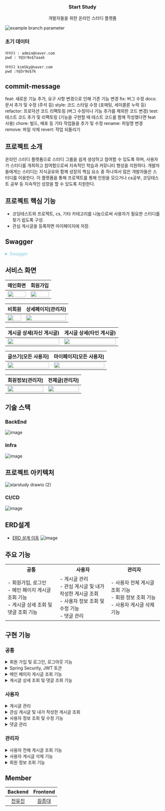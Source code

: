<div align="center">

###  Start Study
개발자들을 위한 온라인 스터디 플랫폼

</div>

![example branch parameter](https://github.com/StartStudy-project/Backend/actions/workflows/CICD.yml/badge.svg?branch=develop)


### 초기 데이터
```
아이디 : admin@naver.com 
pwd : Y@3r9o$7aaak

아이디 kimSky@naver.com
pwd :Y@3r9o$7k
```
## commit-message
feat: 새로운 기능 추가, 요구 사항 변경으로 인해 기존 기능 변경
fix: 버그 수정
docs: 문서 추가 및 수정 (주석 등)
style: 코드 스타일 수정 (포매팅, 세미콜론 누락 등)
refactor: 프로덕션 코드 리팩토링 (버그 수정이나 기능 추가를 제외한 코드 변경)
test: 테스트 코드 추가 및 리팩토링 (기능을 구현할 때 테스트 코드를 함께 작성했다면 feat 사용)
chore: 빌드, 배포 등 기타 작업들을 추가 및 수정
rename: 파일명 변경
remove: 파일 삭제
revert: 작업 되돌리기

## 프로젝트 소개

온라인 스터디 플랫폼으로 스터디 그룹을 쉽게 생성하고 참여할 수 있도록 하며, 사용자가 스터디를 개최하고 참여함으로써 지속적인 학습과 커뮤니티 형성을 지원하다.
개발자들에게는 스터디는 지식공유와 함께 성장의 핵심 요소 중 하나여서 많은 개발자들은 스터디를 이용한다. 이 플랫폼을 통해 프로젝트를 통해 인원을 모으거나 cs공부, 코딩테스트 공부 등 지속적인 성장을 할 수 있도록 지원한다.


## 프로젝트 핵심 기능

- 코딩테스트와 프로젝트, cs, 기타 카테고리를 나눔으로써 사용자가 필요한 스터디를 찾기 쉽도록 구성.
- 관심 게시글을 등록하면 마이페이지에 저장.
## Swagger

<details><summary style="color:skyblue"> Swagger </summary>

 ![image](https://github.com/user-attachments/assets/8d9dedb8-4495-4bc2-9e61-afdb7f04c1ed)
 ![image](https://github.com/user-attachments/assets/dda24443-3bb6-4239-ab2e-c45d50e748bf)
 ![image](https://github.com/user-attachments/assets/f33614c6-8c55-42ea-9c60-d37777c7fdaf)



</details>

## 서비스 화면
|           메인화면                   |                        회원가입                    |     
| :------------------------------------------: | :------------------------------------------------: |
| <img width="100%" src="https://github.com/Study-Blog-Project/Backend/assets/70208747/a295d05c-ab3e-4761-8311-d91f01ad6917"/> | <img width="100%" src="https://github.com/Study-Blog-Project/Backend/assets/70208747/378f02a9-3614-435f-a33e-b8b3971862af"/> | 

|           비회원                   |                        상세페이지[관리자]               | 
| :------------------------------------------: | :------------------------------------------------: |
| <img width="100%" src="https://github.com/Study-Blog-Project/Backend/assets/70208747/fd45bba1-964d-4393-b86b-6978dea5de2d"/> | <img width="100%" src="https://github.com/Study-Blog-Project/Backend/assets/70208747/691cd102-caee-4813-ac92-fea20673d652"/> | 

|           게시글 상세(자신 게시글)                   |                        게시글 상세(타인 게시글)   |     
| :------------------------------------------: | :------------------------------------------------: |
| <img width="100%" src="https://github.com/Study-Blog-Project/Backend/assets/70208747/87dfe5a5-8355-4202-bd70-bd4bf4597a58"/> | <img width="100%" src="https://github.com/Study-Blog-Project/Backend/assets/70208747/d8eacf3e-39e8-4e6e-a0bf-c1f99fa32a81"/> | 

|         글쓰기[모든 사용자]                   |                        마이페이지[모든 사용자]   |     
| :------------------------------------------: | :------------------------------------------------: |
| <img width="100%" src="https://github.com/Study-Blog-Project/Backend/assets/70208747/3fbdc79f-8c60-49cc-b4fd-0ee5c19f3161"/> | <img width="100%" src="https://github.com/Study-Blog-Project/Backend/assets/70208747/f4f264eb-37c9-4e55-b7a1-7a445d2a1f2a"/> | 


|         회원정보[관리자]                   |                        전체글[관리자]   |     
| :------------------------------------------: | :------------------------------------------------: |
| <img width="100%" src="https://github.com/Study-Blog-Project/Backend/assets/70208747/9e2ae7b6-39b4-40a0-be28-3254825aa56d"/> | <img width="100%" src="https://github.com/Study-Blog-Project/Backend/assets/70208747/17d1e869-d8cb-4181-bff3-cb22efbd9241"/> | 


## 기술 스택

### BackEnd
![image](https://github.com/Study-Blog-Project/Backend/assets/70208747/68a1c916-288d-4191-bdca-37ae241b5cc5)


### Infra
![image](https://github.com/user-attachments/assets/ce8d097f-5bae-4cf9-979d-df9869df3421)


## 프로젝트 아키텍처
![starstudy drawio (2)](https://github.com/user-attachments/assets/eb0e80ea-828c-4b0f-bcaf-4d681c8620e6)




### CI/CD
![image](https://github.com/Study-Blog-Project/Backend/assets/70208747/339ad38b-8d54-4dcd-960c-e542c751169b)

## ERD설계
 - [ERD 설계 이동](https://www.erdcloud.com/d/zAY3Zk8H7Eq3xAnsg)
![image](https://github.com/Study-Blog-Project/Backend/assets/70208747/5ad6b003-f039-4b12-8439-f38e4c614fac)

## 주요 기능

<table align="center"><!-- 팀원 표 -->
  <tr>
   <th>
    공통
   </th>
   <th>
    사용자
   </th>
   <th >
    관리자
   </th>
   </tr>
  <tr>
   <td align="left" width="350px" class="공통">
    - 회원가입, 로그인
    <br/>
    - 메인 페이지 게시글 조회 기능
         <br/>
    - 게시글 상세 조회 및 댓글 조회 기능 
   </td>
   <td align="left" width="350px" class="사용자 및 관리자">
    - 게시글 관리 
    <br/>
    - 관심 게시글 및 내가 작성한 게시글 조회 
    <br/>
    - 사용자 정보 조회 및 수정 기능
       <br/>
    - 댓글 관리 
   </td>
   <td align="left" width="350px" class="관리자">
    - 사용자 전체 게시글 조회 기능
    <br/>
    - 회원 정보 조회 기능 
    <br/>
    - 사용자 게시글 삭제 기능
   </td>
  </tr>
</table>

## 구현 기능

### 공통

<details>
  <summary>회원 가입 및 로그인, 로그아웃 기능</summary>

- **구현 기능** <br>
    - 사용자 회원 가입 및 로그인 및 로그아웃 기능

- **구현 방법** <br>
    - 회원 가입 : 사용자 회원 정보를 받아 DB 저장
      - 회원가입 : passwordEncoder를 통해 비밀번호 암호화
      - 비밀번호와 비밀번호 확인이 같은지 체크
      - 이미 가입한 회원인지 확인
    - 로그인 : 로그인 양식을 받아 DB의 비밀번호와 같은지 확인 후, Access Token, Refresh Token 발급
    - 로그아웃: 로그아웃 요청 시, Refresh Token 제거
</details>

<details>
  <summary> Spring Security, JWT 토큰</summary>

- **구현 기능** <br>
    - Spring Security, JWT 
- **구현 방법** <br>
    - JWT
      - 로그인 시,  Refresh Token DB에 저장
      - Access Token 만료 시, 발급한 Refresh Token와 DB에 있는 Refresh Token과 비교 후 Access Token  재발급
  - Spring Security 
    - 사용자, 관리자 권한 설정하여 API 요청에 따라 접근 제어
</details>

<details>
  <summary> 메인 페이지 게시글 조회 기능</summary>

- **구현 기능** <br>
    - 모집 중인 게시글 조회 기능
    - 카테고리는 기타, CS, 전체, 코테, 프로젝트로 조회 가능
    - 조회 순서는 최신순, 인기순으로 조회 가능
- **구현 방법** <br>
    - 기본 정렬은 최신순으로 조회되며, 카테고리는 전체 조회로 됨
    - 카테고리 및 주문 순서 별 게시글 조회
      - 카테고리 및 주문 순서에 대한 정보를 받아 Querydsl 동적 쿼리를 이용하여 모집중인 게시글만 조회
    -  `PageableExecutionUtils` 사용하여 페이징 처리하여 게시글 조회
    - null값을 이용하여 동적 쿼리를 이용하여 게시 조회
    - 서브 쿼리를 이용하여 댓글 수 조회
    - board테이블과 join하여 조회수 조회
    - 10개씩 게시글 조회가 되며,  크기 조절 가능</details>

<details>
  <summary> 게시글 상세 조회 및 댓글 조회 기능 </summary>

- **구현 기능** <br>
    - 게시글 상세 조회 및 댓글 조회 기능
- **구현 방법** <br>
    - 쿠키를 통해 조회수 중복 방지
    - 게시글 번호를 이용하여 DB에서 select
    - Access Token이 존재하는 경우,  사용자의 Id를 통해 해당 게시글이 관심 게시글인지 판단
    - 댓글 조회 기능
      - 해당 게시글 댓글들 가져오기
      - 댓글들 중에서 내 댓글인지 확인 및 삭제된 댓글인지 확인 
</details>

###  사용자

<details>
  <summary> 게시글 관리  </summary>

- **구현 기능** <br>
    - 게시글 등록 , 수정 , 삭제  및 모집 여부 변경 기능
- **구현 방법** <br>
    - 게시글 등록
      - 게시글 등록 정보를 받아, DB에 게시글 등록
    - 게시글 수정
      - 수정할 카테고리 및 제목, 내용에 대한 정보를 받아 존재하는 게시글인지 판단 후, DB 수정
    - 게시글 삭제
      - 댓글 또는 관심글이 있는 게시글일 경우, DB에서 삭제 불가
      - 댓글 또는 관심글이 없는 게시글일 경우, DB에서 삭제 가능
    - 모집 여부 수정
      - 모집 구분( 모집중, 모집완료 )
      - 수정할 모집 구분에 대한 정보를 제공 받아, 게시글이 존재하는지 검사 후  수정
</details>
<details>
  <summary> 관심 게시글 및 내가 작성한 게시글 조회   </summary>

- **구현 기능** <br>
    - 게시글 등록 , 수정 , 삭제  및 모집 여부 변경 기능
    - 관심 게시글 조회, 등록, 삭제 기능 및 내가 작성한 게시글 조회
      - 관심 게시글 조회 및 내가 작성한 게시글 조회
      - 카테고리는 기타, CS, 전체, 코테, 프로젝트 조회
      - 조회 순서는 최신순, 인기순으로 조회 
  
- **구현 방법** <br>
    - 관심 게시글 조회 및 내가 작성한 게시글 조회
      - 기본 정렬은 카테고리는 전체, 조회 순서는 최신순, 모집 여부는모집중, 모집완료로 조회
      - 모집 여부, 카테고리, 주문 순서에 대한 정보를 받고, Access Token을 통해 현재 사용자 정보에 대해 제공 받아 Querydsl의  `PageableExecutionUtils`이용하여 페이징 처리
      - null값을 이용하여 동적 쿼리를 이용하여 게시글 조회
      - 서브 쿼리를 이용하여 댓글 수 조회
      - board와 join하여 조회수 조회
      - 10개씩 게시글 조회되며, 크기 조절 가능
</details>

<details>
  <summary> 사용자 정보 조회 및 수정 기능 </summary>

- **구현 기능** <br>
    - 사용자 정보 조회 및 수정 기능
- **구현 방법** <br>
    - 사용자 정보 조회
      - Access Token을 통해 현재 사용자가 있는지 검사 후, 정보 조회
    - 사용자 정보 수정
      - 사용자 정보 수정 관련 데이터를 받아 사용자가 있는지 검사 후, 사용자 정보 수정
</details>
<details>
  <summary> 댓글 관리  </summary>

- **구현 기능** <br>
    - 댓글 등록, 수정, 삭제 기능
- **구현 방법** <br>
    - 댓글 등록
      - 게시글 번호와 부모 댓글 번호, 댓글 내용에 대한 정보를 받는다.
      - 부모 댓글이 null이 아닌 경우,  대댓글로 작성되어 DB에 Insert한다.
    - 댓글 수정
      - 댓글 번호와 내용에 대한 정보를 받아 해당 댓글을 DB에 Update한다.
    - 댓글 삭제
      -   선택한 해당 댓글 번호에 대한 정보를 받아 해당 댓글과 부모 댓글을 fetch join을 이용하여 한꺼번에 가져온다.
      -   해당 댓글에 대댓글이 있는 상태라면, 해당 댓글을 삭제 여부 컬럼에서 TURE로 DB에 Update한다
      -   해당 댓글에 대댓글이 없다면, 부모 댓글 DB에서 삭제한다.
      -   orphanRemoval = true 로 부모 댓글이 삭제되면 해당 댓글도 삭제된다.
</details>

### 관리자
<details>
  <summary> 사용자 전체 게시글 조회 기능  </summary>

- **구현 기능** <br>
    - 사용자 전체 게시글 조회 기능
      - 모집 여부는 모집중, 모집완료 및 둘 다(모집중, 모집완료) 로 조회 가능
      - 카테고리는 기타, CS, 전체, 코테, 프로젝트로 조회 가능
      - 조회 순서는 최신순, 인기순으로 조회 가능
- **구현 방법** <br>
  - 전체 게시글 조회 기능
    - 기본 정렬은 카테고리는 전체, 조회 순서는 최신순, 모집 여부는모집중, 모집완료 모두 조회
    - 모집 여부, 카테고리, 주문 순서에 대한 정보를 받고 Querydsl의 `PageableExecutionUtils`이용하여 페이징 처리
    - null값을 이용하여 동적 쿼리를 이용하여 게시글 조회
    - 서브 쿼리를 이용하여 댓글 수 조회
    - board와 join을 조회수 조회
    - 10개 씩 게시글 조회되며, 크기 조절 가능
</details>
<details>
  <summary> 사용자 게시글 삭제 기능   </summary>

- **구현 기능** <br>
    - 관리자가  사용자 게시글 삭제하는 기능
- **구현 방법** <br>
    - 해당 게시글 번호에 대한 정보를 제공 받아 게시글이 있는지 판단한다.
    - 해당 게시글을 삭제여부커럼에 True라고 DB에 Update
    - 게시글의 제목을 “관리자로 의해 게시글 삭제” 로 DB에 Update
    - 게시글 내용을  “관리자로 의해 게시글 삭제되었습니다.”로 DB에 Update

</details>
<details>
  <summary> 회원 정보 조회 기능   </summary>

- **구현 기능** <br>
    - 회원 정보 전체 조회 및 특정 문자열에 시작하는 모든 회원 정보 제공
- **구현 방법** <br>
    - Querydsl의 동적 쿼리를 null값을 이용하여 회원 정체를 제공 받거나 startsWith()를 이용하여 특정 문자열에 시작되는 사용자 정보 조회
</details>

## Member

|           Backend                    |                        Frontend                    |
| :------------------------------------------: | :------------------------------------------------: |
|  [전유진](https://github.com/jacomyou0121)  |  [원종대](https://github.com/blkaka66)  |  
